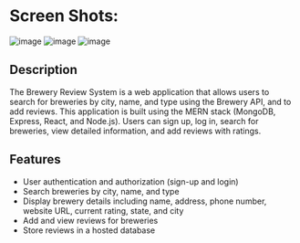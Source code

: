 # Screen Shots:
![image](https://github.com/dheerajreddy258/Brewery_Management/assets/75235697/8608f229-7bca-47b9-a639-814ce8d2f300)
![image](https://github.com/dheerajreddy258/Brewery_Management/assets/75235697/15441e15-44b4-41b7-a4f2-eec0c8041f49)
![image](https://github.com/dheerajreddy258/Brewery_Management/assets/75235697/ee7ab5c4-ecde-4ef9-a239-a748f26d69c0)

## Description

The Brewery Review System is a web application that allows users to search for breweries by city, name, and type using the Brewery API, and to add reviews. This application is built using the MERN stack (MongoDB, Express, React, and Node.js). Users can sign up, log in, search for breweries, view detailed information, and add reviews with ratings.

## Features

- User authentication and authorization (sign-up and login)
- Search breweries by city, name, and type
- Display brewery details including name, address, phone number, website URL, current rating, state, and city
- Add and view reviews for breweries
- Store reviews in a hosted database


